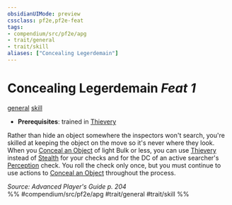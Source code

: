 ```yaml
---
obsidianUIMode: preview
cssclass: pf2e,pf2e-feat
tags:
- compendium/src/pf2e/apg
- trait/general
- trait/skill
aliases: ["Concealing Legerdemain"]
---
```

# Concealing Legerdemain  *Feat 1*  
[general](../../rules/traits/general.md)  [skill](../../rules/traits/skill.md)  

- **Prerequisites**: trained in [Thievery](../skills.md#Thievery)

Rather than hide an object somewhere the inspectors won't search, you're skilled at keeping the object on the move so it's never where they look. When you [Conceal an Object](../../rules/actions/conceal-an-object.md) of light Bulk or less, you can use [Thievery](../skills.md#Thievery) instead of [Stealth](../skills.md#Stealth) for your checks and for the DC of an active searcher's [Perception](../skills.md#Perception) check. You roll the check only once, but you must continue to use actions to [Conceal an Object](../../rules/actions/conceal-an-object.md) throughout the process.

*Source: Advanced Player's Guide p. 204*  
%% #compendium/src/pf2e/apg #trait/general #trait/skill %%